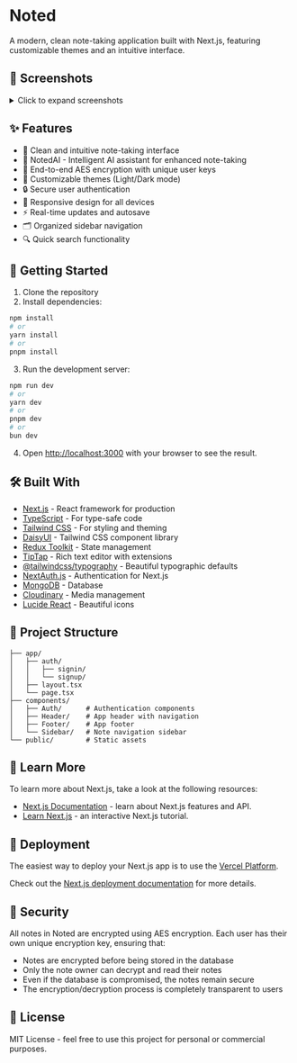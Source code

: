 # Noted

A modern, clean note-taking application built with Next.js, featuring customizable themes and an intuitive interface.

## 📸 Screenshots

<details>
<summary>Click to expand screenshots</summary>

### Home Page

![image](https://github.com/user-attachments/assets/335b6a00-a20c-4f8f-bcbe-b1418c3c8396)

### Themes

![image](https://github.com/user-attachments/assets/21b9eea9-5c34-4b1a-9c0c-34f72f771006)
![image](https://github.com/user-attachments/assets/461e417c-599c-45dd-9411-04fd896d1cb2)
![image](https://github.com/user-attachments/assets/bff553b6-f50d-47c2-b226-587abec77bad)
![image](https://github.com/user-attachments/assets/96e0afa7-4139-4d9f-a143-3d4c4e42d36d)

and many more!

### Interface

![image](https://github.com/user-attachments/assets/a230c0e8-970e-4af6-ba58-dd93c59dfa7f)

</details>

## ✨ Features

- 📝 Clean and intuitive note-taking interface
- 🎨 NotedAI - Intelligent AI assistant for enhanced note-taking
- 🎨 End-to-end AES encryption with unique user keys
- 🎨 Customizable themes (Light/Dark mode)
- 🔒 Secure user authentication
- 📱 Responsive design for all devices
- ⚡ Real-time updates and autosave
- 🗂️ Organized sidebar navigation
- 🔍 Quick search functionality

## 🚀 Getting Started

1. Clone the repository
2. Install dependencies:

```bash
npm install
# or
yarn install
# or
pnpm install
```

3. Run the development server:

```bash
npm run dev
# or
yarn dev
# or
pnpm dev
# or
bun dev
```

4. Open [http://localhost:3000](http://localhost:3000) with your browser to see the result.

## 🛠️ Built With

- [Next.js](https://nextjs.org/) - React framework for production
- [TypeScript](https://www.typescriptlang.org/) - For type-safe code
- [Tailwind CSS](https://tailwindcss.com/) - For styling and theming
- [DaisyUI](https://daisyui.com/) - Tailwind CSS component library
- [Redux Toolkit](https://redux-toolkit.js.org/) - State management
- [TipTap](https://tiptap.dev/) - Rich text editor with extensions
- [@tailwindcss/typography](https://tailwindcss.com/docs/typography-plugin) - Beautiful typographic defaults
- [NextAuth.js](https://next-auth.js.org/) - Authentication for Next.js
- [MongoDB](https://www.mongodb.com/) - Database
- [Cloudinary](https://cloudinary.com/) - Media management
- [Lucide React](https://lucide.dev/) - Beautiful icons

## 📝 Project Structure

```
├── app/
│   ├── auth/
│   │   ├── signin/
│   │   └── signup/
│   ├── layout.tsx
│   └── page.tsx
├── components/
│   ├── Auth/      # Authentication components
│   ├── Header/    # App header with navigation
│   ├── Footer/    # App footer
│   └── Sidebar/   # Note navigation sidebar
└── public/        # Static assets
```

## 🔗 Learn More

To learn more about Next.js, take a look at the following resources:

- [Next.js Documentation](https://nextjs.org/docs) - learn about Next.js features and API.
- [Learn Next.js](https://nextjs.org/learn) - an interactive Next.js tutorial.

## 🚀 Deployment

The easiest way to deploy your Next.js app is to use the [Vercel Platform](https://vercel.com/new?utm_medium=default-template&filter=next.js&utm_source=create-next-app&utm_campaign=create-next-app-readme).

Check out the [Next.js deployment documentation](https://nextjs.org/docs/app/building-your-application/deploying) for more details.

## 🔐 Security

All notes in Noted are encrypted using AES encryption. Each user has their own unique encryption key, ensuring that:

- Notes are encrypted before being stored in the database
- Only the note owner can decrypt and read their notes
- Even if the database is compromised, the notes remain secure
- The encryption/decryption process is completely transparent to users

## 📄 License

MIT License - feel free to use this project for personal or commercial purposes.
